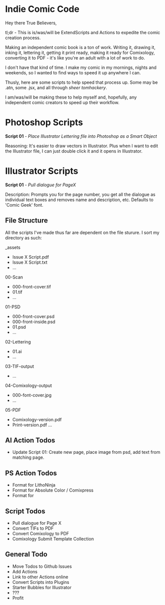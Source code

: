 # Indie Comic Code

Hey there True Believers,

tl;dr - This is is/was/will be ExtendScripts and Actions to expedite the comic creation process. 

Making an independent comic book is a ton of work. Writing it, drawing it, inking it, lettering it, getting it print ready, making it ready for Comixology, converting it to PDF - it's like you're an adult with a lot of work to do. 

I don't have that kind of time. I make my comic in my mornings, nights and weekends, so I wanted to find ways to speed it up anywhere I can. 

Thusly, here are some scripts to help speed that process up. Some may be .atn, some .jsx, and all through *sheer tomhackery*.

I am/was/will be making these to help myself and, hopefully, any independent comic creators to speed up their workflow.


# Photoshop Scripts
**Script 01** - *Place Illustrator Lettering file into Photoshop as a Smart Object*

Reasoning: It's easier to draw vectors in Illustrator. Plus when I want to edit the Illustrator file, I can just double click it and it opens in Illustrator.

# Illustrator Scripts
**Script 01** - *Pull dialogue for PageX*

Description: Prompts you for the page number, you get all the dialogue as individual text boxes and removes name and description, etc. Defaults to 'Comic Geek' font.

## File Structure
All the scripts I've made thus far are dependent on the file sturure. I sort my directory as such:

_assets
 - Issue X Script.pdf
 - Issue X Script.txt
 - ...

00-Scan
 - 000-front-cover.tif
 - 01.tif
 - ...

01-PSD
 - 000-front-cover.psd
 - 000-front-inside.psd
 - 01.psd
 - ...

02-Lettering
 -  01.ai
 - ...

03-TIF-output
 - ...

04-Comixology-output
 - 000-font-cover.jpg
 - ...

05-PDF
 - Comixology-version.pdf
 - Print-version.pdf
...

## AI Action Todos 
 - Update Script 01: Create new page, place image from psd, add text from matching page.

## PS Action Todos
- Format for LithoNinja
- Format for Absolute Color / Comixpress
- Format for 

## Script Todos
- Pull dialogue for Page X
- Convert TIFs to PDF
- Convert Comixology to PDF
- Comixology Submit Template Collection

## General Todo
- Move Todos to Github Issues
- Add Actions
- Link to other Actions online
- Convert Scripts into Plugins
- Starter Bubbles for Illustrator
- ???
- Profit
